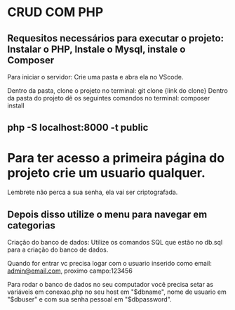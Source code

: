 # CRUD COM PHP
Requesitos necessários para executar o projeto:
Instalar o PHP, Instale o Mysql, instale o Composer
---------------------------------------------------
Para iniciar o servidor:
Crie uma pasta e abra ela no VScode.

Dentro da pasta, clone o projeto no terminal: git clone {link do clone} Dentro da pasta do projeto dê os seguintes comandos no terminal: composer install

php -S localhost:8000 -t public
---------------------------------------------------
# Para ter acesso a primeira página do projeto crie um usuario qualquer.
Lembrete não perca a sua senha, ela vai ser criptografada.

Depois disso utilize o menu para navegar em categorias
---------------------------------------------------
Criação do banco de dados:
Utilize os comandos SQL que estão no db.sql para a criação do banco de dados.

Quando for entrar vc precisa logar com o usuario inserido como email: admin@email.com, proximo campo:123456

Para rodar o banco de dados no seu computador você precisa setar as variáveis em conexao.php no seu host em "$dbname", nome de usuario em "$dbuser" e com sua senha pessoal em "$dbpassword".

